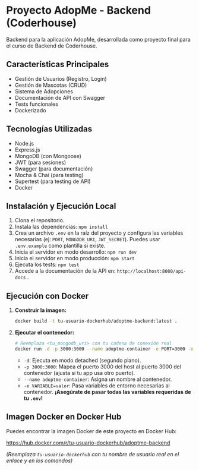 # Proyecto AdopMe - Backend (Coderhouse)

Backend para la aplicación AdopMe, desarrollada como proyecto final para el curso de Backend de Coderhouse.

## Características Principales

*   Gestión de Usuarios (Registro, Login)
*   Gestión de Mascotas (CRUD)
*   Sistema de Adopciones
*   Documentación de API con Swagger
*   Tests funcionales
*   Dockerizado

## Tecnologías Utilizadas

*   Node.js
*   Express.js
*   MongoDB (con Mongoose)
*   JWT (para sesiones)
*   Swagger (para documentación)
*   Mocha & Chai (para testing)
*   Supertest (para testing de API)
*   Docker

## Instalación y Ejecución Local

1.  Clona el repositorio.
2.  Instala las dependencias: `npm install`
3.  Crea un archivo `.env` en la raíz del proyecto y configura las variables necesarias (ej: `PORT`, `MONGODB_URI`, `JWT_SECRET`). Puedes usar `.env.example` como plantilla si existe.
4.  Inicia el servidor en modo desarrollo: `npm run dev`
5.  Inicia el servidor en modo producción: `npm start`
6.  Ejecuta los tests: `npm test`
7.  Accede a la documentación de la API en: `http://localhost:8080/api-docs` .

## Ejecución con Docker

1.  **Construir la imagen:**
    ```bash
    docker build -t tu-usuario-dockerhub/adoptme-backend:latest .
    ```
2.  **Ejecutar el contenedor:**
    ```bash
    # Reemplaza <tu_mongodb_uri> con tu cadena de conexión real
    docker run -d -p 3000:3000 --name adoptme-container -e PORT=3000 -e MONGODB_URI="<tu_mongodb_uri>" -e JWT_SECRET="<tu_jwt_secret>" tu-usuario-dockerhub/adoptme-backend:latest
    ```
    *   `-d`: Ejecuta en modo detached (segundo plano).
    *   `-p 3000:3000`: Mapea el puerto 3000 del host al puerto 3000 del contenedor (ajusta si tu app usa otro puerto).
    *   `--name adoptme-container`: Asigna un nombre al contenedor.
    *   `-e VARIABLE=valor`: Pasa variables de entorno necesarias al contenedor. **¡Asegúrate de pasar todas las variables requeridas de tu `.env`!**

## Imagen Docker en Docker Hub

Puedes encontrar la imagen Docker de este proyecto en Docker Hub:

https://hub.docker.com/r/tu-usuario-dockerhub/adoptme-backend

*(Reemplaza `tu-usuario-dockerhub` con tu nombre de usuario real en el enlace y en los comandos)*